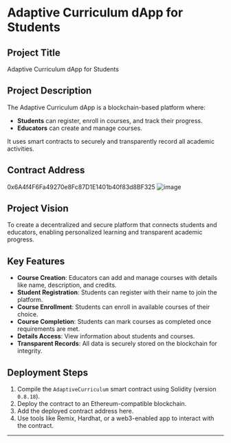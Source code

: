# Adaptive Curriculum dApp for Students

## Project Title
Adaptive Curriculum dApp for Students

## Project Description
The Adaptive Curriculum dApp is a blockchain-based platform where:
- **Students** can register, enroll in courses, and track their progress.
- **Educators** can create and manage courses.

It uses smart contracts to securely and transparently record all academic activities.

## Contract Address
0x6A4f4F6Fa49270e8Fc87D1E1401b40f83d8BF325
![image](https://github.com/user-attachments/assets/823cc77d-909a-44fd-b212-c9882fb2ee95)


## Project Vision
To create a decentralized and secure platform that connects students and educators, enabling personalized learning and transparent academic progress.

## Key Features
- **Course Creation**: Educators can add and manage courses with details like name, description, and credits.
- **Student Registration**: Students can register with their name to join the platform.
- **Course Enrollment**: Students can enroll in available courses of their choice.
- **Course Completion**: Students can mark courses as completed once requirements are met.
- **Details Access**: View information about students and courses.
- **Transparent Records**: All data is securely stored on the blockchain for integrity.

## Deployment Steps
1. Compile the `AdaptiveCurriculum` smart contract using Solidity (version `0.8.18`).
2. Deploy the contract to an Ethereum-compatible blockchain.
3. Add the deployed contract address here.
4. Use tools like Remix, Hardhat, or a web3-enabled app to interact with the contract.

--- 

